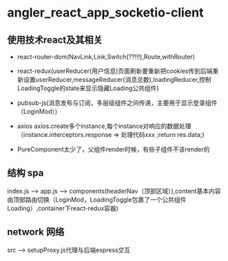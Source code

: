 # angler_react_app_socketio-client


## 使用技术react及其相关
+ react-router-dom(NavLink,Link,Switch(??!!!),Route,withRouter)


+ react-redux(userReducer(用户信息)页面刷新要重新把cookies传到后端重新设置userReducer,messageReducer(消息总数),loadingReducer,控制LoadingToggle的state来显示隐藏Loading公共组件)  

+ pubsub-js(消息发布与订阅，多层级组件之间传递，主要用于显示登录组件（LoginMod）)

+ axios axios.create多个instance,每个instance对响应的数据处理（instance.interceptors.response =>  处理代码xxx ;return res.data;)

+ PureComponent太少了，父组件render时候，有些子组件不该render的



## 结构 spa 
index.js --> app.js --> components(headerNav（顶部区域）),content基本内容由顶部路由切换（LoginMod，LoadingToggle包裹了一个公共组件Loading）,container下react-redux容器)


## network 网络
src --> setupProxy.js代理与后端express交互




